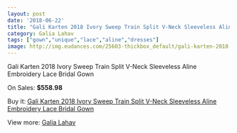```yaml
---
layout: post
date: '2018-06-22'
title: "Gali Karten 2018 Ivory Sweep Train Split V-Neck Sleeveless Aline Embroidery Lace Bridal Gown"
category: Galia Lahav
tags: ["gown","unique","lace","aline","dresses"]
image: http://img.eudances.com/25603-thickbox_default/gali-karten-2018-ivory-sweep-train-split-v-neck-sleeveless-aline-embroidery-lace-bridal-gown.jpg
---
```

Gali Karten 2018 Ivory Sweep Train Split V-Neck Sleeveless Aline Embroidery Lace Bridal Gown

On Sales: **$558.98**
<a href="https://www.eudances.com/en/galia-lahav/8520-gali-karten-2018-ivory-sweep-train-split-v-neck-sleeveless-aline-embroidery-lace-bridal-gown.html"><amp-img layout="responsive" width="600" height="600" src="//img.eudances.com/25603-thickbox_default/gali-karten-2018-ivory-sweep-train-split-v-neck-sleeveless-aline-embroidery-lace-bridal-gown.jpg" alt="Gali Karten 2018 Ivory Sweep Train Split V-Neck Sleeveless Aline Embroidery Lace Bridal Gown 0" /></a>
<a href="https://www.eudances.com/en/galia-lahav/8520-gali-karten-2018-ivory-sweep-train-split-v-neck-sleeveless-aline-embroidery-lace-bridal-gown.html"><amp-img layout="responsive" width="600" height="600" src="//img.eudances.com/25607-thickbox_default/gali-karten-2018-ivory-sweep-train-split-v-neck-sleeveless-aline-embroidery-lace-bridal-gown.jpg" alt="Gali Karten 2018 Ivory Sweep Train Split V-Neck Sleeveless Aline Embroidery Lace Bridal Gown 1" /></a>
<a href="https://www.eudances.com/en/galia-lahav/8520-gali-karten-2018-ivory-sweep-train-split-v-neck-sleeveless-aline-embroidery-lace-bridal-gown.html"><amp-img layout="responsive" width="600" height="600" src="//img.eudances.com/25606-thickbox_default/gali-karten-2018-ivory-sweep-train-split-v-neck-sleeveless-aline-embroidery-lace-bridal-gown.jpg" alt="Gali Karten 2018 Ivory Sweep Train Split V-Neck Sleeveless Aline Embroidery Lace Bridal Gown 2" /></a>
<a href="https://www.eudances.com/en/galia-lahav/8520-gali-karten-2018-ivory-sweep-train-split-v-neck-sleeveless-aline-embroidery-lace-bridal-gown.html"><amp-img layout="responsive" width="600" height="600" src="//img.eudances.com/25605-thickbox_default/gali-karten-2018-ivory-sweep-train-split-v-neck-sleeveless-aline-embroidery-lace-bridal-gown.jpg" alt="Gali Karten 2018 Ivory Sweep Train Split V-Neck Sleeveless Aline Embroidery Lace Bridal Gown 3" /></a>
<a href="https://www.eudances.com/en/galia-lahav/8520-gali-karten-2018-ivory-sweep-train-split-v-neck-sleeveless-aline-embroidery-lace-bridal-gown.html"><amp-img layout="responsive" width="600" height="600" src="//img.eudances.com/25604-thickbox_default/gali-karten-2018-ivory-sweep-train-split-v-neck-sleeveless-aline-embroidery-lace-bridal-gown.jpg" alt="Gali Karten 2018 Ivory Sweep Train Split V-Neck Sleeveless Aline Embroidery Lace Bridal Gown 4" /></a>

Buy it: [Gali Karten 2018 Ivory Sweep Train Split V-Neck Sleeveless Aline Embroidery Lace Bridal Gown](https://www.eudances.com/en/galia-lahav/8520-gali-karten-2018-ivory-sweep-train-split-v-neck-sleeveless-aline-embroidery-lace-bridal-gown.html "Gali Karten 2018 Ivory Sweep Train Split V-Neck Sleeveless Aline Embroidery Lace Bridal Gown")

View more: [Galia Lahav](https://www.eudances.com/en/119-galia-lahav "Galia Lahav")